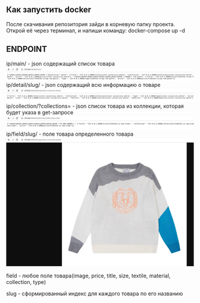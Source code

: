 ## Как запустить docker

После скачивания репозитория зайди в корневую папку проекта. Открой её через терминал,
и напиши команду: docker-compose up -d

## ENDPOINT
 ip/main/ - json содержащий список товара
![img_1.png](img_1.png)
ip/detail/slug/ - json содержащий всю информацию о товаре
![img.png](img.png)
ip/collection/?collections= - json список товара из коллекции, которая будет указа в get-запросе
![img_2.png](img_2.png)
ip/field/slug/ - поле товара определенного товара
![img_3.png](img_3.png)

field - любое поле товара(image, price, title, size, textile, material, collection, type)

slug - сформированный индекс для каждого товара по его названию


